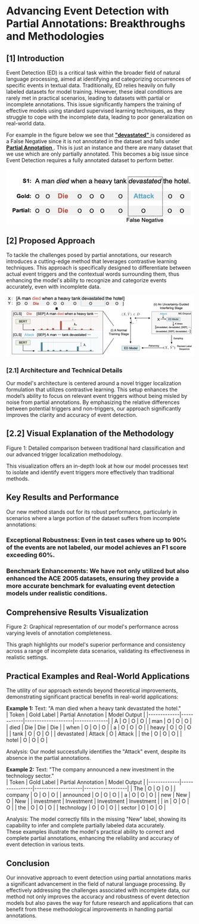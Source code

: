 # Advancing Event Detection with Partial Annotations: Breakthroughs and Methodologies

## [1] Introduction
Event Detection (ED) is a critical task within the broader field of natural language processing, aimed at identifying and categorizing occurrences of specific events in textual data. Traditionally, ED relies heavily on fully labeled datasets for model training. However, these ideal conditions are rarely met in practical scenarios, leading to datasets with partial or incomplete annotations. This issue significantly hampers the training of effective models using standard supervised learning techniques, as they struggle to cope with the incomplete data, leading to poor generalization on real-world data.

For example in the figure below we see that <u> **"devastated"** </u> is considered as a False Negative since it is not annotated in the dataset and falls under <u> **Partial Annotation** </u>. This is just an instance and there are many dataset that we use which are only partially annotated. This becomes a big issue since Event Detection requires a fully annotated dataset to perform better.

![ImageForPartialAnnotation](/Images/PartialAnnotation.png)

## [2] Proposed Approach
To tackle the challenges posed by partial annotations, our research introduces a cutting-edge method that leverages contrastive learning techniques. This approach is specifically designed to differentiate between actual event triggers and the contextual words surrounding them, thus enhancing the model's ability to recognize and categorize events accurately, even with incomplete data.

![ImageForApproachOverview](/Images/ApproachOverview.png)

### [2.1] Architecture and Technical Details
Our model's architecture is centered around a novel trigger localization formulation that utilizes contrastive learning. This setup enhances the model’s ability to focus on relevant event triggers without being misled by noise from partial annotations. By emphasizing the relative differences between potential triggers and non-triggers, our approach significantly improves the clarity and accuracy of event detection.

## [2.2] Visual Explanation of the Methodology

Figure 1: Detailed comparison between traditional hard classification and our advanced trigger localization methodology.

This visualization offers an in-depth look at how our model processes text to isolate and identify event triggers more effectively than traditional methods.

## Key Results and Performance
Our new method stands out for its robust performance, particularly in scenarios where a large portion of the dataset suffers from incomplete annotations:

### Exceptional Robustness: Even in test cases where up to 90% of the events are not labeled, our model achieves an F1 score exceeding 60%.
### Benchmark Enhancements: We have not only utilized but also enhanced the ACE 2005 datasets, ensuring they provide a more accurate benchmark for evaluating event detection models under realistic conditions.


## Comprehensive Results Visualization

Figure 2: Graphical representation of our model's performance across varying levels of annotation completeness.

This graph highlights our model's superior performance and consistency across a range of incomplete data scenarios, validating its effectiveness in realistic settings.

## Practical Examples and Real-World Applications

The utility of our approach extends beyond theoretical improvements, demonstrating significant practical benefits in real-world applications:

**Example 1:**
Text: "A man died when a heavy tank devastated the hotel." <br />
| Token       | Gold Label | Partial Annotation | Model Output |
|-------------|------------|--------------------|--------------|
| A           | O          | O                  | O            |
| man         | O          | O                  | O            |
| died        | Die        | Die                | Die          |
| when        | O          | O                  | O            |
| a           | O          | O                  | O            |
| heavy       | O          | O                  | O            |
| tank        | O          | O                  | O            |
| devastated  | Attack     | O                  | Attack       |
| the         | O          | O                  | O            |
| hotel       | O          | O                  | O            |

Analysis: Our model successfully identifies the "Attack" event, despite its absence in the partial annotations. <br />

**Example 2:**
Text: "The company announced a new investment in the technology sector." <br />
| Token       | Gold Label     | Partial Annotation | Model Output     |
|-------------|----------------|--------------------|------------------|
| The         | O              | O                  | O                |
| company     | O              | O                  | O                |
| announced   | O              | O                  | O                |
| a           | O              | O                  | O                |
| new         | New            | O                  | New              |
| investment  | Investment     | Investment         | Investment       |
| in          | O              | O                  | O                |
| the         | O              | O                  | O                |
| technology  | O              | O                  | O                |
| sector      | O              | O                  | O                |

Analysis: The model correctly fills in the missing "New" label, showing its capability to infer and complete partially labeled data accurately. <br />
These examples illustrate the model's practical ability to correct and complete partial annotations, enhancing the reliability and accuracy of event detection in various texts.

## Conclusion
Our innovative approach to event detection using partial annotations marks a significant advancement in the field of natural language processing. By effectively addressing the challenges associated with incomplete data, our method not only improves the accuracy and robustness of event detection models but also paves the way for future research and applications that can benefit from these methodological improvements in handling partial annotations.
